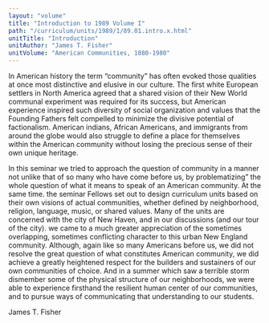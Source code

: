 ```yaml
---
layout: "volume"
title: "Introduction to 1989 Volume I"
path: "/curriculum/units/1989/1/89.01.intro.x.html"
unitTitle: "Introduction"
unitAuthor: "James T. Fisher"
unitVolume: "American Communities, 1880-1980"
---
```

<body>
<p>
In American history the term “community” has often evoked those qualities at once most distinctive and elusive in our culture. The first white European settlers in North America agreed that a shared vision of their New World communal experiment was required for its success, but American experience inspired such diversity of social organization and values that the Founding Fathers felt compelled to minimize the divisive potential of factionalism. American indians, African Americans, and immigrants from around the globe would also struggle to define a place for themselves within the American community without losing the precious sense of their own unique heritage.
</p>
<p>
In this seminar we tried to approach the question of community in a manner not unlike that of so many who have come before us, by problematizing” the whole question of what it means to speak of an American community. At the same time. the seminar Fellows set out to design curriculum units based on their own visions of actual communities, whether defined by neighborhood, religion, language, music, or shared values. Many of the units are concerned with the city of New Haven, and in our discussions (and our tour of the city). we came to a much greater appreciation of the sometimes overlapping, sometimes conflicting character to this urban New England community. Although, again like so many Americans before us, we did not resolve the great question of what constitutes American community, we did achieve a greatly heightened respect for the builders and sustainers of our own communities of choice. And in a summer which saw a terrible storm dismember some of the physical structure of our neighborhoods, we were able to experience firsthand the resilient human center of our communities, and to pursue ways of communicating that understanding to our students.
</p>
<p>
James T. Fisher
</p>
</body>